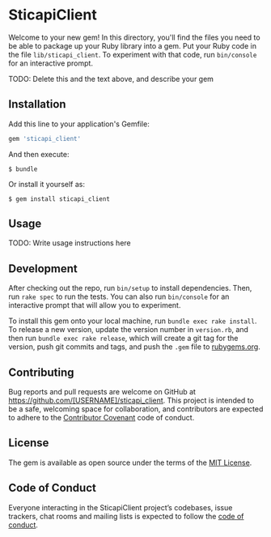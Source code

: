 # SticapiClient

Welcome to your new gem! In this directory, you'll find the files you need to be able to package up your Ruby library into a gem. Put your Ruby code in the file `lib/sticapi_client`. To experiment with that code, run `bin/console` for an interactive prompt.

TODO: Delete this and the text above, and describe your gem

## Installation

Add this line to your application's Gemfile:

```ruby
gem 'sticapi_client'
```

And then execute:

    $ bundle

Or install it yourself as:

    $ gem install sticapi_client

## Usage

TODO: Write usage instructions here

## Development

After checking out the repo, run `bin/setup` to install dependencies. Then, run `rake spec` to run the tests. You can also run `bin/console` for an interactive prompt that will allow you to experiment.

To install this gem onto your local machine, run `bundle exec rake install`. To release a new version, update the version number in `version.rb`, and then run `bundle exec rake release`, which will create a git tag for the version, push git commits and tags, and push the `.gem` file to [rubygems.org](https://rubygems.org).

## Contributing

Bug reports and pull requests are welcome on GitHub at https://github.com/[USERNAME]/sticapi_client. This project is intended to be a safe, welcoming space for collaboration, and contributors are expected to adhere to the [Contributor Covenant](http://contributor-covenant.org) code of conduct.

## License

The gem is available as open source under the terms of the [MIT License](http://opensource.org/licenses/MIT).

## Code of Conduct

Everyone interacting in the SticapiClient project’s codebases, issue trackers, chat rooms and mailing lists is expected to follow the [code of conduct](https://github.com/[USERNAME]/sticapi_client/blob/master/CODE_OF_CONDUCT.md).
